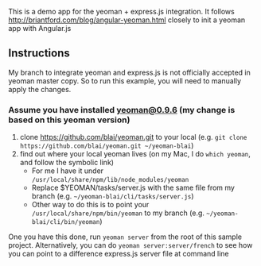 This is a demo app for the yeoman + express.js integration. It follows http://briantford.com/blog/angular-yeoman.html closely to init a yeoman app with Angular.js

## Instructions
My branch to integrate yeoman and express.js is not officially accepted in yeoman master copy. So to run this example, you will need to manually apply the changes.
### Assume you have installed yeoman@0.9.6 (my change is based on this yeoman version)
1. clone https://github.com/blai/yeoman.git to your local (e.g. `git clone https://github.com/blai/yeoman.git ~/yeoman-blai`)
2. find out where your local yeoman lives (on my Mac, I do `which yeoman`, and follow the symbolic link)
	* For me I have it under `/usr/local/share/npm/lib/node_modules/yeoman`
	* Replace $YEOMAN/tasks/server.js with the same file from my branch (e.g. `~/yeoman-blai/cli/tasks/server.js`)
	* Other way to do this is to point your `/usr/local/share/npm/bin/yeoman` to my branch (e.g. `~/yeoman-blai/cli/bin/yeoman`) 

One you have this done, run `yeoman server` from the root of this sample project.
Alternatively, you can do `yeoman server:server/french` to see how you can point to a difference express.js server file at command line